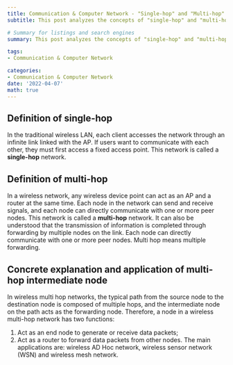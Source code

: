 ```yaml
---
title: Communication & Computer Network - "Single-hop" and "Multi-hop"
subtitle: This post analyzes the concepts of "single-hop" and "multi-hop".

# Summary for listings and search engines
summary: This post analyzes the concepts of "single-hop" and "multi-hop".

tags: 
- Communication & Computer Network

categories: 
- Communication & Computer Network
date: '2022-04-07'
math: true
---
```

## Definition of single-hop
In the traditional wireless LAN, each client accesses the network through an infinite link linked with the AP. If users want to communicate with each other, they must first access a fixed access point. This network is called a **single-hop** network.

## Definition of multi-hop
In a wireless network, any wireless device point can act as an AP and a router at the same time. Each node in the network can send and receive signals, and each node can directly communicate with one or more peer nodes. This network is called a **multi-hop** network.
It can also be understood that the transmission of information is completed through forwarding by multiple nodes on the link. Each node can directly communicate with one or more peer nodes. Multi hop means multiple forwarding.

## Concrete explanation and application of multi-hop intermediate node
In wireless multi hop networks, the typical path from the source node to the destination node is composed of multiple hops, and the intermediate node on the path acts as the forwarding node. Therefore, a node in a wireless multi-hop network has two functions:
1. Act as an end node to generate or receive data packets;
2. Act as a router to forward data packets from other nodes.
The main applications are: wireless AD Hoc network, wireless sensor network (WSN) and wireless mesh network.